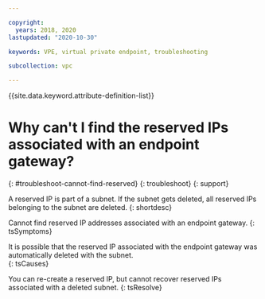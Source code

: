 ```yaml
---

copyright:
  years: 2018, 2020
lastupdated: "2020-10-30"

keywords: VPE, virtual private endpoint, troubleshooting

subcollection: vpc

---
```


{{site.data.keyword.attribute-definition-list}}

# Why can't I find the reserved IPs associated with an endpoint gateway?
{: #troubleshoot-cannot-find-reserved}
{: troubleshoot}
{: support}

A reserved IP is part of a subnet. If the subnet gets deleted, all reserved IPs belonging to the subnet are deleted.
{: shortdesc}

Cannot find reserved IP addresses associated with an endpoint gateway.
{: tsSymptoms}

It is possible that the reserved IP associated with the endpoint gateway was automatically deleted with the subnet.  
{: tsCauses}

You can re-create a reserved IP, but cannot recover reserved IPs associated with a deleted subnet.
{: tsResolve}
